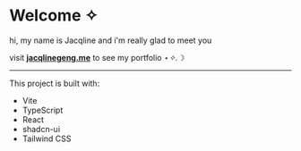 # Welcome ✧

hi, my name is Jacqline and i'm really glad to meet you


visit **[jacqlinegeng.me](https://jacqlinegeng.me/)** to see my portfolio ⋆*✧.*☽


---------------------------
This project is built with:
- Vite
- TypeScript
- React
- shadcn-ui
- Tailwind CSS
